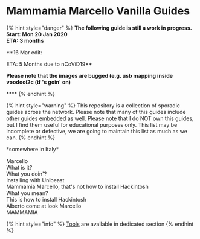 # Mammamia Marcello Vanilla Guides

{% hint style="danger" %}
**The following guide is still a work in progress.  
Start: Mon 20 Jan 2020  
ETA: 3 months**

**16 Mar edit:  
  
ETA: 5 Months due to nCoViD19**

**Please note that the images are bugged \(e.g. usb mapping inside voodooi2c \(tf 's goin' on\)**

\*\*\*\*
{% endhint %}

{% hint style="warning" %}
This repository is a collection of sporadic guides across the network. Please note that many of this guides include other guides embedded as well. Please note that I do NOT own this guides, but I find them useful for educational purposes only. This list may be incomplete or defective, we are going to maintain this list as much as we can.
{% endhint %}

\*somewhere in Italy\*

Marcello  
What is it?  
What you doin'?  
Installing with Unibeast  
Mammamia Marcello, that's not how to install Hackintosh  
What you mean?  
This is how to install Hackintosh  
Alberto come at look Marcello  
MAMMAMIA  


{% hint style="info" %}
[Tools](tools-1/tools.md) are available in dedicated section
{% endhint %}



## 

